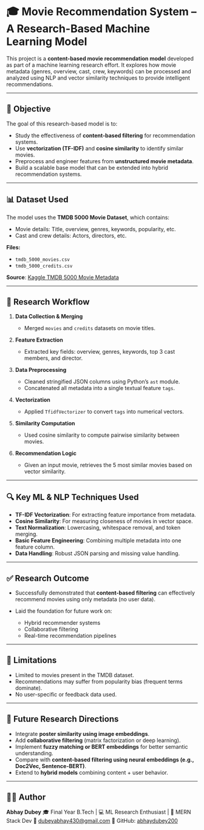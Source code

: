 # 🎓 Movie Recommendation System – A Research-Based Machine Learning Model

This project is a **content-based movie recommendation model** developed as part of a machine learning research effort. It explores how movie metadata (genres, overview, cast, crew, keywords) can be processed and analyzed using NLP and vector similarity techniques to provide intelligent recommendations.

---

## 🧠 Objective

The goal of this research-based model is to:

* Study the effectiveness of **content-based filtering** for recommendation systems.
* Use **vectorization (TF-IDF)** and **cosine similarity** to identify similar movies.
* Preprocess and engineer features from **unstructured movie metadata**.
* Build a scalable base model that can be extended into hybrid recommendation systems.

---

## 📊 Dataset Used

The model uses the **TMDB 5000 Movie Dataset**, which contains:

* Movie details: Title, overview, genres, keywords, popularity, etc.
* Cast and crew details: Actors, directors, etc.

**Files:**

* `tmdb_5000_movies.csv`
* `tmdb_5000_credits.csv`

**Source**: [Kaggle TMDB 5000 Movie Metadata](https://www.kaggle.com/datasets/tmdb/tmdb-movie-metadata)

---

## 📂 Research Workflow

1. **Data Collection & Merging**

   * Merged `movies` and `credits` datasets on movie titles.

2. **Feature Extraction**

   * Extracted key fields: overview, genres, keywords, top 3 cast members, and director.

3. **Data Preprocessing**

   * Cleaned stringified JSON columns using Python’s `ast` module.
   * Concatenated all metadata into a single textual feature `tags`.

4. **Vectorization**

   * Applied `TfidfVectorizer` to convert `tags` into numerical vectors.

5. **Similarity Computation**

   * Used cosine similarity to compute pairwise similarity between movies.

6. **Recommendation Logic**

   * Given an input movie, retrieves the 5 most similar movies based on vector similarity.

---

## 🔍 Key ML & NLP Techniques Used

* **TF-IDF Vectorization**: For extracting feature importance from metadata.
* **Cosine Similarity**: For measuring closeness of movies in vector space.
* **Text Normalization**: Lowercasing, whitespace removal, and token merging.
* **Basic Feature Engineering**: Combining multiple metadata into one feature column.
* **Data Handling**: Robust JSON parsing and missing value handling.

---

## ✅ Research Outcome

* Successfully demonstrated that **content-based filtering** can effectively recommend movies using only metadata (no user data).
* Laid the foundation for future work on:

  * Hybrid recommender systems
  * Collaborative filtering
  * Real-time recommendation pipelines

---

## 🔬 Limitations

* Limited to movies present in the TMDB dataset.
* Recommendations may suffer from popularity bias (frequent terms dominate).
* No user-specific or feedback data used.

---

## 📌 Future Research Directions

* Integrate **poster similarity using image embeddings**.
* Add **collaborative filtering** (matrix factorization or deep learning).
* Implement **fuzzy matching or BERT embeddings** for better semantic understanding.
* Compare with **content-based filtering using neural embeddings (e.g., Doc2Vec, Sentence-BERT)**.
* Extend to **hybrid models** combining content + user behavior.

---

## 👨‍💻 Author

**Abhay Dubey**
🎓 Final Year B.Tech | 💻 ML Research Enthusiast | 🔧 MERN Stack Dev
📧 [dubeyabhay430@gmail.com](mailto:dubeyabhay430@gmail.com)
🔗 GitHub: [abhaydubey200](https://github.com/abhaydubey200)
